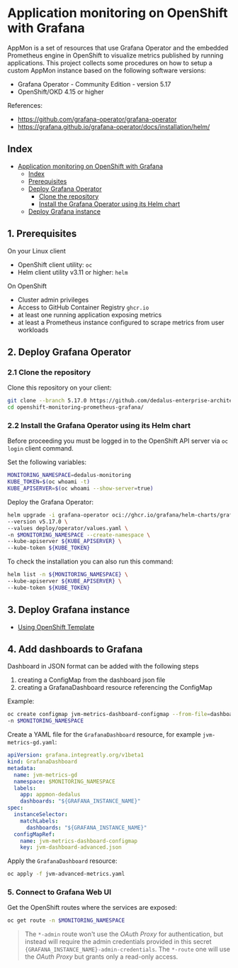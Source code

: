 # Application monitoring on OpenShift with Grafana
<!-- markdownlint-disable MD004 MD034 -->
AppMon is a set of resources that use Grafana Operator and the embedded Prometheus engine in OpenShift to visualize metrics published by running applications.
This project collects some procedures on how to setup a custom AppMon instance based on the following software versions:

* Grafana Operator - Community Edition - version 5.17
* OpenShift/OKD 4.15 or higher

References:

* <https://github.com/grafana-operator/grafana-operator>
* <https://grafana.github.io/grafana-operator/docs/installation/helm/>

## Index

<!-- TOC -->

- [Application monitoring on OpenShift with Grafana](#application-monitoring-on-openshift-with-grafana)
    - [Index](#index)
    - [Prerequisites](#prerequisites)
    - [Deploy Grafana Operator](#deploy-grafana-operator)
        - [Clone the repository](#clone-the-repository)
        - [Install the Grafana Operator using its Helm chart](#install-the-grafana-operator-using-its-helm-chart)
    - [Deploy Grafana instance](#deploy-grafana-instance)

<!-- /TOC -->

## 1. Prerequisites

On your Linux client

* OpenShift client utility: ```oc```
* Helm client utility v3.11 or higher: ```helm```

On OpenShift

* Cluster admin privileges
* Access to GitHub Container Registry `ghcr.io`
* at least one running application exposing metrics
* at least a Prometheus instance configured to scrape metrics from user workloads

## 2. Deploy Grafana Operator

### 2.1 Clone the repository

Clone this repository on your client:

```bash
git clone --branch 5.17.0 https://github.com/dedalus-enterprise-architect/openshift-monitoring-prometheus-grafana.git
cd openshift-monitoring-prometheus-grafana/
```

### 2.2 Install the Grafana Operator using its Helm chart

Before proceeding you must be logged in to the OpenShift API server via `oc login` client command.

Set the following variables:

```bash
MONITORING_NAMESPACE=dedalus-monitoring
KUBE_TOKEN=$(oc whoami -t)
KUBE_APISERVER=$(oc whoami --show-server=true)
```

Deploy the Grafana Operator:

```bash
helm upgrade -i grafana-operator oci://ghcr.io/grafana/helm-charts/grafana-operator \
--version v5.17.0 \ 
--values deploy/operator/values.yaml \
-n $MONITORING_NAMESPACE --create-namespace \
--kube-apiserver ${KUBE_APISERVER} \
--kube-token ${KUBE_TOKEN}
```

To check the installation you can also run this command:

```bash
helm list -n ${MONITORING_NAMESPACE} \
--kube-apiserver ${KUBE_APISERVER} \
--kube-token ${KUBE_TOKEN}
```

## 3. Deploy Grafana instance
- [Using OpenShift Template](/deploy/openshift-template/README.md)

## 4. Add dashboards to Grafana

Dashboard in JSON format can be added with the following steps
1. creating a ConfigMap from the dashboard json file
2. creating a GrafanaDashboard resource referencing the ConfigMap

Example:

```bash
oc create configmap jvm-metrics-dashboard-configmap --from-file=dashboards/jvm-dashboard-advanced.json \
-n $MONITORING_NAMESPACE
```

Create a YAML file for the `GrafanaDashboard` resource, for example `jvm-metrics-gd.yaml`:

```yaml
apiVersion: grafana.integreatly.org/v1beta1
kind: GrafanaDashboard
metadata:
  name: jvm-metrics-gd
  namespace: $MONITORING_NAMESPACE
  labels:
    app: appmon-dedalus
    dashboards: "${GRAFANA_INSTANCE_NAME}"
spec:
  instanceSelector:
    matchLabels:
      dashboards: "${GRAFANA_INSTANCE_NAME}"
  configMapRef:
    name: jvm-metrics-dashboard-configmap
    key: jvm-dashboard-advanced.json
```

Apply the `GrafanaDashboard` resource:

```bash
oc apply -f jvm-advanced-metrics.yaml
```

### 5. Connect to Grafana Web UI

Get the OpenShift routes where the services are exposed:

```bash
oc get route -n $MONITORING_NAMESPACE
```

> The `*-admin` route won't use the _OAuth Proxy_ for authentication, but instead will require the admin credentials provided in this secret
`{GRAFANA_INSTANCE_NAME}-admin-credentials`.
The `*-route` one will use the _OAuth Proxy_ but grants only a read-only access.
